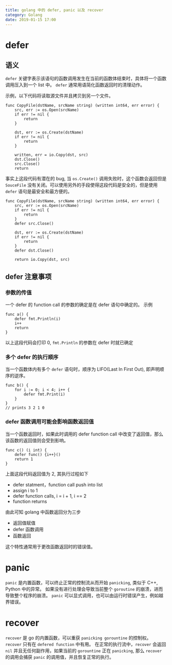 ```yaml
---
title: golang 中的 defer, panic 以及 recover
category: Golang
date: 2019-01-15 17:00
---
```


# defer

## 语义

`defer` 关键字表示该语句的函数调用发生在当前的函数体结束时，具体将一个函数调用压入到一个 list 中。
`defer` 通常用语简化函数返回时的清理动作。

示例，以下代码将读取源文件并且拷贝到另一个文件。

```golang
func CopyFile(dstName, srcName string) (written int64, err error) {
    src, err := os.Open(srcName)
    if err != nil {
        return
    }

    dst, err := os.Create(dstName)
    if err != nil {
        return
    }

    written, err = io.Copy(dst, src)
    dst.Close()
    src.Close()
    return
```

事实上这段代码有潜在的 bug, 当 `os.Create()` 调用失败时，这个函数会返回但是 `SouceFile` 没有关闭。可以使用另外的手段使得这段代码是安全的，但是使用 `defer` 语句是最安全和最方便的。

```golang
func CopyFile(dstName, srcName string) (written int64, err error) {
    src, err := os.Open(srcName)
    if err != nil {
        return
    }
    defer src.Close()

    dst, err := os.Create(dstName)
    if err != nil {
        return
    }
    defer dst.Close()

    return io.Copy(dst, src)
```

## defer 注意事项

### 参数的传值

一个 defer 的 function call 的参数的确定是在 defer 语句中确定的。
示例

```golang
func a() {
    defer fmt.Println(i)
    i++
    return
}
```

以上这段代码会打印 0, `fmt.Println` 的参数在 defer 时就已确定

### 多个 defer 的执行顺序

当一个函数体内有多个 `defer` 语句时，顺序为 LIFO(Last In First Out), 即声明顺序的逆序。

```golang
func b() {
    for i := 0; i < 4; i++ {
        defer fmt.Print(i)
    }
}
// prints 3 2 1 0
```

### defer 函数调用可能会影响函数返回值

当一个函数返回时，如果此时调用的 defer function call 中改变了返回值，那么该函数的返回值则会受到影响。

```golang
func c() (i int) {
    defer func() {i++}()
    return 1
}
```

上面这段代码返回值为 2, 其执行过程如下

- defer statment，function call push into list
- assign i to 1
- defer function calls, i = i + 1, i == 2
- function returns

由此可知 golang 中函数返回分为三步

- 返回值赋值
- defer 函数调用
- 函数返回

这个特性通常用于更改函数返回时的错误值。

# panic

`panic` 是内置函数，可以终止正常的控制流从而开始 `panicking`, 类似于 C++, Python 中的异常。
如果没有进行处理会导致当前整个 `goroutine` 的崩溃，进而导致整个程序的崩溃。
`panic` 可以显式调用，也可以由运行时错误产生，例如越界错误。

# recover

`recover` 是 go 的内置函数，可以重获 `panicking gorountine` 的控制权。`recover` 只有在 `defered function` 中有用。
在正常的执行流中，`recover` 会返回 `nil` 并且无任何副作用，如果当前的 `gorountine` 正在 `panicking`, 那么 `recover` 的调用会捕获 `panic` 的调用值，并且恢复正常的执行。